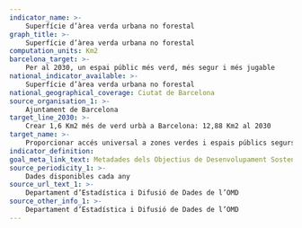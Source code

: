 ```yaml
---
indicator_name: >-
    Superfície d’àrea verda urbana no forestal
graph_title: >-
    Superfície d’àrea verda urbana no forestal
computation_units: Km2
barcelona_target: >-
    Per al 2030, un espai públic més verd, més segur i més jugable
national_indicator_available: >-
    Superfície d’àrea verda urbana no forestal
national_geographical_coverage: Ciutat de Barcelona 
source_organisation_1: >-
    Ajuntament de Barcelona
target_line_2030: >-
    Crear 1,6 Km2 més de verd urbà a Barcelona: 12,88 Km2 al 2030
target_name: >-
    Proporcionar accés universal a zones verdes i espais públics segurs, inclusius i accessibles, en particular per a les dones i els infants, les persones grans i les persones amb discapacitat
indicator_definition:
goal_meta_link_text: Metadades dels Objectius de Desenvolupament Sostenible de les Nacions Unides (pdf 894kB)
source_periodicity_1: >-
    Dades disponibles cada any
source_url_text_1: >-
    Departament d’Estadística i Difusió de Dades de l’OMD 
source_other_info_1: >-
    Departament d’Estadística i Difusió de Dades de l’OMD 
---
```

